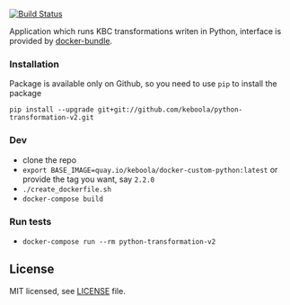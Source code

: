 [![Build Status](https://dev.azure.com/keboola-dev/Data%20Science/_apis/build/status/keboola.python-transformation-v2?branchName=master)](https://dev.azure.com/keboola-dev/Data%20Science/_build/latest?definitionId=74&branchName=master)

Application which runs KBC transformations writen in Python, interface is provided by [docker-bundle](https://github.com/keboola/docker-bundle).

### Installation
Package is available only on Github, so you need to use `pip` to install the package
```
pip install --upgrade git+git://github.com/keboola/python-transformation-v2.git
```

### Dev
- clone the repo
- `export BASE_IMAGE=quay.io/keboola/docker-custom-python:latest` or provide the tag you want, say `2.2.0`
- `./create_dockerfile.sh`
- `docker-compose build`

### Run tests
- `docker-compose run --rm python-transformation-v2`

## License

MIT licensed, see [LICENSE](./LICENSE) file.
